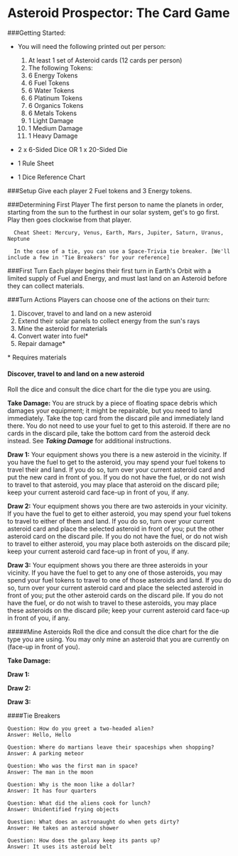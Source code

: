 Asteroid Prospector: The Card Game
=============================

###Getting Started:

- You will need the following printed out per person:

  1. At least 1 set of Asteroid cards (12 cards per person)
  2. The following Tokens: 
    1. 6 Energy Tokens
    2. 6 Fuel Tokens
    3. 6 Water Tokens
    4. 6 Platinum Tokens
    5. 6 Organics Tokens
    6. 6 Metals Tokens
    5. 1 Light Damage
    6. 1 Medium Damage
    7. 1 Heavy Damage
- 2 x 6-Sided Dice  OR  1 x 20-Sided Die
- 1 Rule Sheet
- 1 Dice Reference Chart

###Setup
Give each player 2 Fuel tokens and 3 Energy tokens.

###Determining First Player
The first person to name the planets in order, starting from the sun to the furthest in our solar system, get's to go first. Play then goes clockwise from that player.
```
  Cheat Sheet: Mercury, Venus, Earth, Mars, Jupiter, Saturn, Uranus, Neptune
  
  In the case of a tie, you can use a Space-Trivia tie breaker. [We'll include a few in 'Tie Breakers' for your reference]
```

###First Turn
Each player begins their first turn in Earth's Orbit with a limited supply of Fuel and Energy, and must last land on an Asteroid before they can collect materials.

###Turn Actions
Players can choose one of the actions on their turn:
  1. Discover, travel to and land on a new asteroid
  2. Extend their solar panels to collect energy from the sun's rays
  3. Mine the asteroid for materials
  4. Convert water into fuel*
  5. Repair damage*

\* Requires materials

#### Discover, travel to and land on a new asteroid
Roll the dice and consult the dice chart for the die type you are using.

**Take Damage:** You are struck by a piece of floating space debris which damages your equipment; it might be repairable, but you need to land immediately.  Take the top card from the discard pile and immediately land there. You do not need to use your fuel to get to this asteroid. If there are no cards in the discard pile, take the bottom card from the asteroid deck instead. See **_Taking Damage_** for additional instructions.

**Draw 1:** Your equipment shows you there is a new asteroid in the vicinity. If you have the fuel to get to the asteroid, you may spend your fuel tokens to travel their and land. If you do so, turn over your current asteroid card and put the new card in front of you.  If you do not have the fuel, or do not wish to travel to that asteroid, you may place that asteroid on the discard pile; keep your current asteroid card face-up in front of you, if any.

**Draw 2:** Your equipment shows you there are two asteroids in your vicinity.  If you have the fuel to get to either asteroid, you may spend your fuel tokens to travel to either of them and land.  If you do so, turn over your current asteroid card and place the selected asteroid in front of you; put the other asteroid card on the discard pile.  If you do not have the fuel, or do not wish to travel to either asteroid, you may place both asteroids on the discard pile; keep your current asteroid card face-up in front of you, if any.

**Draw 3:** Your equipment shows you there are three asteroids in your vicinity.  If you have the fuel to get to any one of those asteroids, you may spend your fuel tokens to travel to one of those asteroids and land.  If you do so, turn over your current asteroid card and place the selected asteroid in front of you; put the other asteroid cards on the discard pile.  If you do not have the fuel, or do not wish to travel to these asteroids, you may place these asteroids on the discard pile; keep your current asteroid card face-up in front of you, if any.

#####Mine Asteroids
Roll the dice and consult the dice chart for the die type you are using. You may only mine an asteroid that you are currently on (face-up in front of you).

**Take Damage:**

**Draw 1:**

**Draw 2:**

**Draw 3:**


####Tie Breakers
```
Question: How do you greet a two-headed alien?
Answer: Hello, Hello
```

```
Question: Where do martians leave their spaceships when shopping?
Answer: A parking meteor
```

```
Question: Who was the first man in space?
Answer: The man in the moon
```

```
Question: Why is the moon like a dollar?
Answer: It has four quarters
```

```
Question: What did the aliens cook for lunch?
Answer: Unidentified frying objects
```

```
Question: What does an astronaught do when gets dirty?
Answer: He takes an asteroid shower
```

```
Question: How does the galaxy keep its pants up?
Answer: It uses its asteroid belt
```
